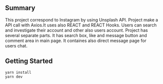 ## Summary

This project correspond to Instagram by using Unsplash API.
Project make a API call with Axios.It uses also REACT and REACT Hooks.
Users can search and investigate their account and other also users account.
Project has several separate parts.
It has search box, like and message button and comment area in main page.
It containes also direct message page for users chat.

## Getting Started

```
yarn install
yarn dev
```
